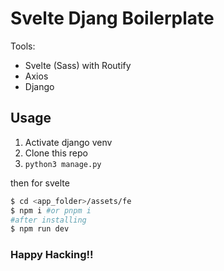 # Svelte Djang Boilerplate

Tools:
- Svelte (Sass) with Routify
- Axios
- Django


## Usage

1. Activate django venv
2. Clone this repo
3. `python3 manage.py`

then for svelte

```bash
$ cd <app_folder>/assets/fe
$ npm i #or pnpm i
#after installing
$ npm run dev
```



### Happy Hacking!!

